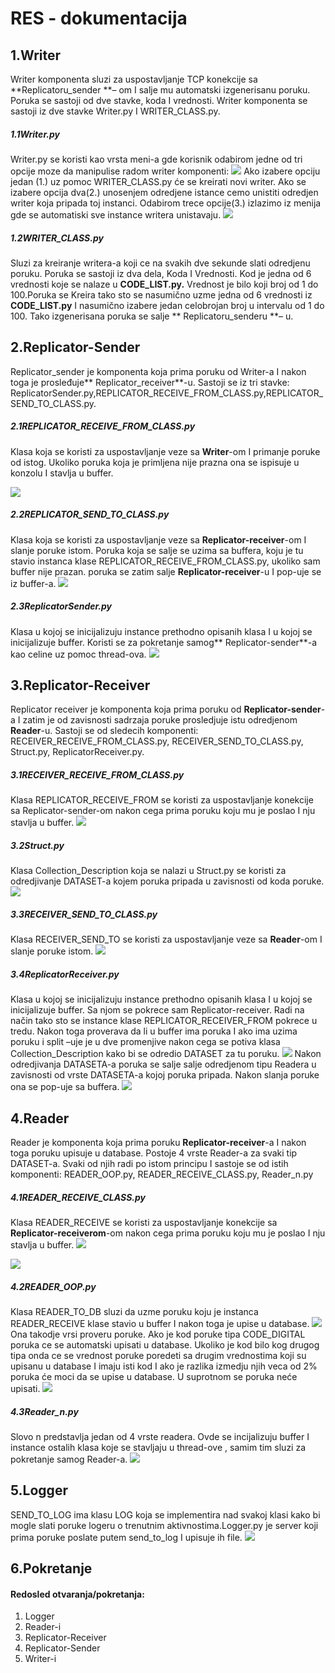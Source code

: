 # RES - dokumentacija
## 1.Writer
Writer komponenta sluzi za uspostavljanje TCP konekcije sa **Replicatoru_sender **– om I salje mu automatski izgenerisanu poruku. Poruka se sastoji od dve stavke, koda I vrednosti. Writer komponenta se sastoji iz dve stavke Writer.py I WRITER_CLASS.py.
##### 1.1Writer.py
Writer.py se koristi kao vrsta meni-a gde korisnik odabirom jedne od tri opcije moze da manipulise radom writer komponenti:
![](https://raw.githubusercontent.com/Dualxyz/RES-2022/main/slike/slika1.png?token=GHSAT0AAAAAABUZ3OPR2VPPCBBDO4EBZHPIYVTUM6Q)
Ako izabere opciju jedan (1.) uz pomoc WRITER_CLASS.py će se kreirati novi writer. Ako se izabere opcija dva(2.) unosenjem odredjene istance cemo unistiti odredjen writer koja pripada toj instanci. Odabirom trece opcije(3.) izlazimo iz menija gde se automatiski sve instance writera unistavaju.
 ![](https://raw.githubusercontent.com/Dualxyz/RES-2022/main/slike/slika2.png?token=GHSAT0AAAAAABV24FAI7RDGVZML2QTSSTBWYVTUOLQ)
  ##### 1.2WRITER_CLASS.py
  Sluzi za kreiranje writera-a koji ce na svakih dve sekunde slati odredjenu poruku. Poruka se sastoji iz dva dela, Koda I Vrednosti. Kod je jedna od 6 vrednosti koje se nalaze u **CODE_LIST.py.**
   Vrednost je bilo koji broj od 1 do 100.Poruka se Kreira tako sto se nasumično uzme jedna od 6 vrednosti iz **CODE_LIST.py**  I nasumično izabere jedan celobrojan broj u intervalu od 1 do 100. Tako izgenerisana poruka se salje ** Replicatoru_senderu **– u.
   ## 2.Replicator-Sender
   Replicator_sender je komponenta koja prima poruku od Writer-a I nakon toga je prosleđuje** Replicator_receiver**-u. Sastoji se iz tri stavke: ReplicatorSender.py,REPLICATOR_RECEIVE_FROM_CLASS.py,REPLICATOR_SEND_TO_CLASS.py.
   ##### 2.1REPLICATOR_RECEIVE_FROM_CLASS.py
   Klasa koja se koristi za uspostavljanje veze sa **Writer**-om I primanje poruke od istog. Ukoliko poruka koja je primljena nije prazna ona se ispisuje u konzolu I  stavlja u buffer.
   
![](https://raw.githubusercontent.com/Dualxyz/RES-2022/main/slike/slika4.png?token=GHSAT0AAAAAABV24FAIBALAW6JOHEC77QFWYVTUP7Q)
   ##### 2.2REPLICATOR_SEND_TO_CLASS.py
   Klasa koja se koristi za uspostavljanje veze sa **Replicator-receiver**-om I slanje poruke istom. Poruka koja se salje se uzima sa buffera, koju je tu stavio instanca klase REPLICATOR_RECEIVE_FROM_CLASS.py, ukoliko sam buffer nije prazan. poruka se zatim salje **Replicator-receiver**-u I pop-uje se iz buffer-a.
![](https://raw.githubusercontent.com/Dualxyz/RES-2022/main/slike/slika5.png?token=GHSAT0AAAAAABV24FAIONWBLL56QTOZJONQYVTUQXQ)
   ##### 2.3ReplicatorSender.py
   Klasa u kojoj se inicijalizuju instance prethodno opisanih klasa I u kojoj se inicijalizuje buffer. Koristi se za pokretanje samog** Replicator-sender**-a kao celine uz pomoc thread-ova.
![](https://raw.githubusercontent.com/Dualxyz/RES-2022/main/slike/slika6.png?token=GHSAT0AAAAAABV24FAJFBRHLE7IZEXKLSTWYVTURJQ)
   ## 3.Replicator-Receiver
   Replicator receiver je komponenta koja prima poruku od **Replicator-sender**-a I zatim je od zavisnosti sadrzaja poruke prosledjuje istu odredjenom **Reader**-u. Sastoji se od sledecih komponenti: RECEIVER_RECEIVE_FROM_CLASS.py, RECEIVER_SEND_TO_CLASS.py, Struct.py, ReplicatorReceiver.py.
   ##### 3.1RECEIVER_RECEIVE_FROM_CLASS.py
   Klasa REPLICATOR_RECEIVE_FROM se koristi za uspostavljanje konekcije sa Replicator-sender-om nakon cega prima poruku koju mu je poslao I nju stavlja u buffer.
   ![](https://raw.githubusercontent.com/Dualxyz/RES-2022/main/slike/slika7.png?token=GHSAT0AAAAAABV24FAIR52QO65FEWS5GHTAYVTUR7A)
##### 3.2Struct.py
Klasa Collection_Description koja se nalazi u Struct.py se koristi za odredjivanje DATASET-a kojem poruka pripada u zavisnosti od koda poruke.
![](https://raw.githubusercontent.com/Dualxyz/RES-2022/main/slike/slika8.png?token=GHSAT0AAAAAABV24FAIJIA36WXZDUOW25CUYVTUU4Q)
##### 3.3RECEIVER_SEND_TO_CLASS.py
Klasa RECEIVER_SEND_TO se koristi za uspostavljanje veze sa **Reader**-om I slanje poruke istom.
![](https://raw.githubusercontent.com/Dualxyz/RES-2022/main/slike/slika9.png?token=GHSAT0AAAAAABV24FAJLII5BEXQQDQC56UOYVTUVMQ)
##### 3.4ReplicatorReceiver.py
Klasa u kojoj se inicijalizuju instance prethodno opisanih klasa I u kojoj se inicijalizuje buffer. Sa njom se pokrece sam Replicator-receiver. Radi na način tako sto se instance klase REPLICATOR_RECEIVER_FROM pokrece u tredu. Nakon toga proverava da li u buffer ima poruka I ako ima uzima poruku i split –uje je u dve promenjive nakon cega se potiva klasa Collection_Description kako bi se odredio DATASET za tu poruku.
![](https://raw.githubusercontent.com/Dualxyz/RES-2022/main/slike/slika10.png?token=GHSAT0AAAAAABV24FAIICXH73P2AY57SHWOYVTUV7Q)
Nakon odredjivanja DATASETA-a poruka se salje salje odredjenom tipu Readera u zavisnosti od vrste DATASETA-a kojoj poruka pripada. Nakon slanja poruke ona se pop-uje sa buffera.
![](https://raw.githubusercontent.com/Dualxyz/RES-2022/main/slike/slika11.png?token=GHSAT0AAAAAABV24FAJK7NJKGTF6WPPOLMCYVTUXJA)
   ## 4.Reader
   Reader je komponenta koja prima poruku **Replicator-receiver**-a I nakon toga poruku upisuje u database. Postoje 4 vrste Reader-a za svaki tip DATASET-a. Svaki od njih radi po istom principu I sastoje se od istih komponenti: READER_OOP.py, READER_RECEIVE_CLASS.py, Reader_n.py
   ##### 4.1READER_RECEIVE_CLASS.py
   Klasa READER_RECEIVE se koristi za uspostavljanje konekcije sa **Replicator-receiverom**-om nakon cega prima poruku koju mu je poslao I nju stavlja u buffer.
![](https://raw.githubusercontent.com/Dualxyz/RES-2022/main/slike/slika12.png?token=GHSAT0AAAAAABV24FAJVMHCSCNVIWSBVH3CYVTUZXQ)

![](https://raw.githubusercontent.com/Dualxyz/RES-2022/main/slike/slika13.png?token=GHSAT0AAAAAABV24FAIAE7HZCB5JB2NXZWCYVTU2MQ)
   ##### 4.2READER_OOP.py
   Klasa READER_TO_DB sluzi da uzme poruku koju je instanca READER_RECEIVE klase stavio u buffer I nakon toga je upise u database.
![](https://raw.githubusercontent.com/Dualxyz/RES-2022/main/slike/slika14.png?token=GHSAT0AAAAAABV24FAJ2P7CHVNA5LDNVDDYYVTU3AQ)
   Ona takodje vrsi proveru poruke. Ako je kod poruke tipa CODE_DIGITAL poruka ce se automatski upisati u database. Ukoliko je kod bilo kog drugog tipa onda ce se vrednost poruke poredeti sa drugim vrednostima koji su upisanu u database I imaju isti kod I ako je razlika izmedju njih veca od 2% poruka će moci  da se upise u database. U suprotnom se poruka neće upisati.
![](https://raw.githubusercontent.com/Dualxyz/RES-2022/main/slike/slika15.png?token=GHSAT0AAAAAABV24FAJWNXMJINF4L7GQATWYVTU6GA)
   ##### 4.3Reader_n.py
   Slovo n predstavlja jedan od 4 vrste readera. Ovde se incijalizuju buffer I  instance ostalih klasa  koje se stavljaju u thread-ove , samim tim sluzi za pokretanje samog Reader-a.
 ![](https://raw.githubusercontent.com/Dualxyz/RES-2022/main/slike/slika16.png?token=GHSAT0AAAAAABV24FAI3AYPJMCNQDJMX5YWYVTU62Q)
   
   ## 5.Logger
   SEND_TO_LOG ima klasu LOG koja se implementira nad svakoj klasi kako bi mogle slati poruke logeru o trenutnim aktivnostima.Logger.py je server koji prima poruke poslate putem send_to_log I upisuje ih file.
![](https://raw.githubusercontent.com/Dualxyz/RES-2022/main/slike/slika17.png?token=GHSAT0AAAAAABV24FAJWQRLRRV3YCPDXPSAYVTU7NA)
## 6.Pokretanje

#### Redosled otvaranja/pokretanja:
                
1. Logger
2. Reader-i
3. Replicator-Receiver
4. Replicator-Sender
5. Writer-i
